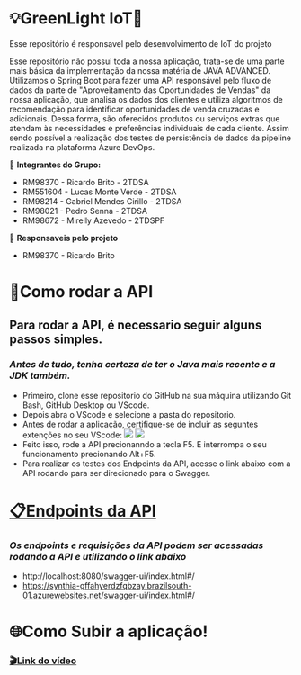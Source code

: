 # 💡GreenLight IoT🍃 #
Esse repositório é responsavel pelo desenvolvimento de IoT do projeto 

Esse repositório não possui toda a nossa aplicação, trata-se de uma parte mais básica da implementação da nossa matéria de JAVA ADVANCED. Utilizamos o Spring Boot para fazer uma API responsável pelo fluxo de dados da parte de "Aproveitamento das Oportunidades de Vendas" da nossa aplicação, que analisa os dados dos clientes e utiliza algoritmos de recomendação para identificar oportunidades de venda cruzadas e adicionais. Dessa forma, são oferecidos produtos ou serviços extras que atendam às necessidades e preferências individuais de cada cliente. Assim sendo possível a realização dos testes de persistência de dados da pipeline realizada na plataforma Azure DevOps.

👥 **Integrantes do Grupo:**

- RM98370 - Ricardo Brito - 2TDSA
- RM551604 - Lucas Monte Verde - 2TDSA
- RM98214 - Gabriel Mendes Cirillo - 2TDSA
- RM98021 - Pedro Senna - 2TDSA
- RM98672 - Mirelly Azevedo - 2TDSPF

👤 **Responsaveis pelo projeto**

- RM98370 - Ricardo Brito

# 📎Como rodar a API #

## Para rodar a API, é necessario seguir alguns passos simples. ##

### *Antes de tudo, tenha certeza de ter o Java mais recente e a JDK também.* ###

- Primeiro, clone esse repositorio do GitHub na sua máquina utilizando Git Bash, GitHub Desktop ou VScode.
- Depois abra o VScode e selecione a pasta do repositorio.
- Antes de rodar a aplicação, certifique-se de incluir as seguntes extenções no seu VScode:
  <img src="./Images/Captura de tela 2024-10-31 061355.png">
  <img src="./Images/Captura de tela 2024-10-31 061256.png">
- Feito isso, rode a API precionanndo a tecla F5. E interrompa o seu funcionamento precionando Alt+F5.
- Para realizar os testes dos Endpoints da API, acesse o link abaixo com a API rodando para ser direcionado para o Swagger.
  

# [📋Endpoints da API](http://localhost:8080/swagger-ui/index.html#/) #

### *Os endpoints e requisições da API podem ser acessadas rodando a API e utilizando o link abaixo* ###
- http://localhost:8080/swagger-ui/index.html#/
- https://synthia-gffahyerdzfqbzay.brazilsouth-01.azurewebsites.net/swagger-ui/index.html#/


# 🌐Como Subir a aplicação! #



### [🎬Link do vídeo]() ###
